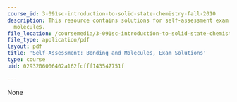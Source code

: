 ```yaml
---
course_id: 3-091sc-introduction-to-solid-state-chemistry-fall-2010
description: This resource contains solutions for self-assessment exam bonding and
  molecules.
file_location: /coursemedia/3-091sc-introduction-to-solid-state-chemistry-fall-2010/0293206006402a162fcfff143547751f_MIT3_091SCF09_s2_exam_sol.pdf
file_type: application/pdf
layout: pdf
title: 'Self-Assessment: Bonding and Molecules, Exam Solutions'
type: course
uid: 0293206006402a162fcfff143547751f

---
```

None